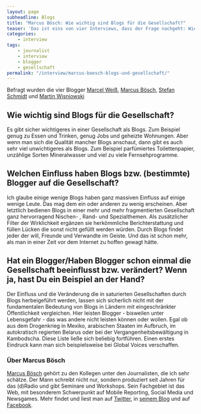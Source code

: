 ```yaml
---
layout: page
subheadline: Blogs
title: "Marcus Bösch: Wie wichtig sind Blogs für die Gesellschaft?"
teaser: 'Das ist eins von vier Interviews, dass der Frage nachgeht: Wie wichtig sind Blogs für die Gesellschaft?'
categories:
    - interview
tags:
    - journalist
    - interview
    - blogger
    - gesellschaft
permalink: "/interview/marcus-boesch-blogs-und-gesellschaft/"
---
```

Befragt wurden die vier Blogger <a href="{{ site.url }}/interview/marcel-weiss-blogs-und-gesellschaft">Marcel Weiß</a>, <a href="{{ site.url }}/interview/marcus-boesch-blogs-und-gesellschaft">Marcus Bösch</a>, <a href="{{ site.url }}/interview/stefan-schmidt-blogs-und-gesellschaft">Stefan Schmidt</a> und <a href="{{ site.url }}/interview/martin-wisniowski-blogs-und-gesellschaft">Martin Wisniowski</a>

## Wie wichtig sind Blogs für die Gesellschaft?

Es gibt sicher wichtigeres in einer Gesellschaft als Blogs. Zum Beispiel genug zu Essen und Trinken, genug Jobs und geheizte Wohnungen. Aber wenn man sich die Qualität mancher Blogs anschaut, dann gibt es auch sehr viel unwichtigeres als Blogs. Zum Beispiel parfümiertes Toilettenpapier, unzählige Sorten Mineralwasser und viel zu viele Fernsehprogramme.


## Welchen Einfluss haben Blogs bzw. (bestimmte) Blogger auf die Gesellschaft?

Ich glaube einige wenige Blogs haben ganz massiven Einfluss auf einige wenige Leute. Das mag dem ein oder anderen zu wenig erscheinen. Aber letztlich bedienen Blogs in einer mehr und mehr fragmentierten Gesellschaft ganz hervorragend Nischen- , Rand- und Spezialthemen. Als zusätzlicher Filter der Wirklichkeit ergänzen sie herkömmliche Berichterstattung und füllen Lücken die sonst nicht gefüllt werden würden. Durch Blogs findet jeder der will, Freunde und Verwandte im Geiste. Und das ist schon mehr, als man in einer Zeit vor dem Internet zu hoffen gewagt hätte.


## Hat ein Blogger/Haben Blogger schon einmal die Gesellschaft beeinflusst bzw. verändert? Wenn ja, hast Du ein Beispiel an der Hand?

Der Einfluss und die Veränderung die in saturierten Gesellschaften durch Blogs herbeigeführt werden, lassen sich sicherlich nicht mit der fundamentalen Bedeutung von Blogs in Ländern mit eingeschränkter Öffentlichkeit vergleichen. Hier leisten Blogger - bisweilen unter Lebensgefahr - das was andere nicht leisten können oder wollen. Egal ob aus dem Drogenkrieg in Mexiko, arabischen Staaten im Aufbruch, im autokratisch regierten Belarus oder bei der Vergangenheitsbewältigung in Kambodscha. Diese Liste ließe sich beliebig fortführen. Einen erstes Eindruck kann man sich beispielsweise bei Global Voices verschaffen.

### Über Marcus Bösch

<a href="http://www.marcus-boesch.de">Marcus Bösch</a> gehört zu den Kollegen unter den Journalisten, die ich sehr schätze. Der Mann schreibt nicht nur, sondern produziert seit Jahren für das (d)Radio und gibt Seminare und Workshops. Sein Fachgebiet ist das Web, mit besonderem Schwerpunkt auf Mobile Reporting, Social Media und Newsgames. Mehr findet und liest man auf <a href="http://twitter.com/m_boesch">Twitter</a>, in <a href="http://www.marcus-boesch.de">seinem Blog</a> und auf <a href="http://facebook.com/mrcsbsch">Facebook</a>.